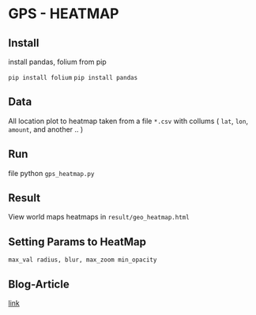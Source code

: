 # GPS - HEATMAP

## Install

install pandas, folium from pip

```pip install folium```
```pip install pandas```

## Data

All location plot to heatmap taken from a file ``*.csv`` with collums ( ``lat``, ``lon``, ``amount``, and another .. )

## Run

file python ``gps_heatmap.py``

## Result

View world maps heatmaps in ``result/geo_heatmap.html``

## Setting Params to HeatMap

``max_val
radius, blur, max_zoom
min_opacity``

## Blog-Article
[link](https://alcidanalytics.com/p/geographic-heatmap-in-python)
